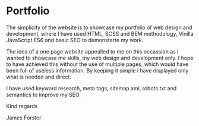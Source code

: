 # Portfolio

The simplicity of the website is to showcase my portfolio of web design and development, where I have used HTML, SCSS and BEM methodology, Vinilla JavaScript ES6 and basic SEO to demonstarte my work.

The idea of a one page website appealled to me on this occassion as I wanted to showcase me skills, my web design and development only.  I hope to have achieved this without the use of multiple pages, which would have been full of useless information.  By keeping it simple I have displayed only what is needed and direct.

I have used keyword research, meta tags, sitemap.xml, robots.txt and semantics to improve my SEO.

Kind regards

James Forster
